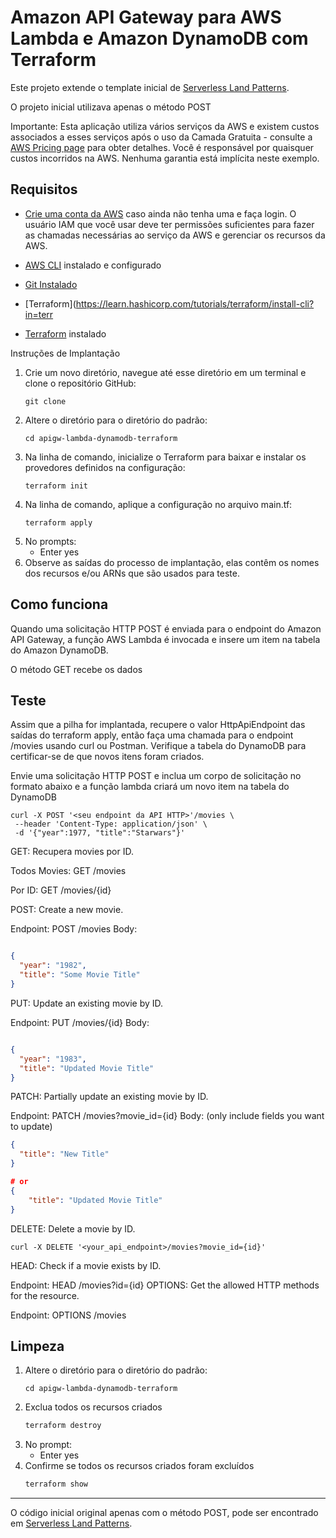 # Amazon API Gateway para AWS Lambda e Amazon DynamoDB com Terraform

Este projeto extende o template inicial de [Serverless Land Patterns](https://serverlessland.com/patterns/apigw-lambda-dynamodb-terraform).

O projeto inicial utilizava apenas o método POST


Importante:
Esta aplicação utiliza vários serviços da AWS e existem custos associados a esses serviços após o uso da Camada Gratuita - consulte a  [AWS Pricing page](https://aws.amazon.com/pricing/)  para obter detalhes. Você é responsável por quaisquer custos incorridos na AWS. Nenhuma garantia está implícita neste exemplo.




## Requisitos

* [Crie uma conta da AWS](https://portal.aws.amazon.com/gp/aws/developer/registration/index.html) caso ainda não tenha uma e faça login. O usuário IAM que você usar deve ter permissões suficientes para fazer as chamadas necessárias ao serviço da AWS e gerenciar os recursos da AWS.

* [AWS CLI](https://docs.aws.amazon.com/cli/latest/userguide/install-cliv2.html) instalado e configurado


* [Git Instalado](https://git-scm.com/book/en/v2/Getting-Started-Installing-Git)
* [Terraform](https://learn.hashicorp.com/tutorials/terraform/install-cli?in=terr

* [Terraform](https://learn.hashicorp.com/tutorials/terraform/install-cli?in=terraform/aws-get-started) instalado

Instruções de Implantação
1. Crie um novo diretório, navegue até esse diretório em um terminal e clone o repositório GitHub:
    ``` 
    git clone 
    ```
2. Altere o diretório para o diretório do padrão:
    ```
    cd apigw-lambda-dynamodb-terraform
    ```
3. Na linha de comando, inicialize o Terraform para baixar e instalar os provedores definidos na configuração:
    ```
    terraform init
    ```
4. Na linha de comando, aplique a configuração no arquivo main.tf:
    ```
    terraform apply
    ```
5. No prompts:
    * Enter yes
6. Observe as saídas do processo de implantação, elas contêm os nomes dos recursos e/ou ARNs que são usados para teste.

## Como funciona
Quando uma solicitação HTTP POST é enviada para o endpoint do Amazon API Gateway, a função AWS Lambda é invocada e insere um item na tabela do Amazon DynamoDB.

O método GET recebe os dados

## Teste
Assim que a pilha for implantada, recupere o valor HttpApiEndpoint das saídas do terraform apply, então faça uma chamada para o endpoint /movies usando curl ou Postman. Verifique a tabela do DynamoDB para certificar-se de que novos itens foram criados.



Envie uma solicitação HTTP POST e inclua um corpo de solicitação no formato abaixo e a função lambda criará um novo item na tabela do DynamoDB

```
curl -X POST '<seu endpoint da API HTTP>'/movies \
 --header 'Content-Type: application/json' \
 -d '{"year":1977, "title":"Starwars"}' 
```


GET: Recupera movies por ID.

Todos Movies: GET /movies

Por ID: GET /movies/{id}

POST: Create a new movie.

Endpoint: POST /movies
Body:
```json

{
  "year": "1982",
  "title": "Some Movie Title"
}
```

PUT: Update an existing movie by ID.

Endpoint: PUT /movies/{id}
Body:
```json

{
  "year": "1983",
  "title": "Updated Movie Title"
}
```

PATCH: Partially update an existing movie by ID.

Endpoint: PATCH /movies?movie_id={id}
Body: (only include fields you want to update)
```json
{
  "title": "New Title"
}

# or 
{   
    "title": "Updated Movie Title"
} 

```
DELETE: Delete a movie by ID.



```
curl -X DELETE '<your_api_endpoint>/movies?movie_id={id}'
```



HEAD: Check if a movie exists by ID.

Endpoint: HEAD /movies?id={id}
OPTIONS: Get the allowed HTTP methods for the resource.

Endpoint: OPTIONS /movies



























## Limpeza
1. Altere o diretório para o diretório do padrão:
    ```
    cd apigw-lambda-dynamodb-terraform
    ```
2. Exclua todos os recursos criados
    ```bash
    terraform destroy
    ```
3. No prompt:
    * Enter yes
4. Confirme se todos os recursos criados foram excluídos
    ```bash
    terraform show
    ```

----


O código inicial original apenas com o método POST, pode ser encontrado em [Serverless Land Patterns](https://serverlessland.com/patterns/apigw-lambda-dynamodb-terraform).
